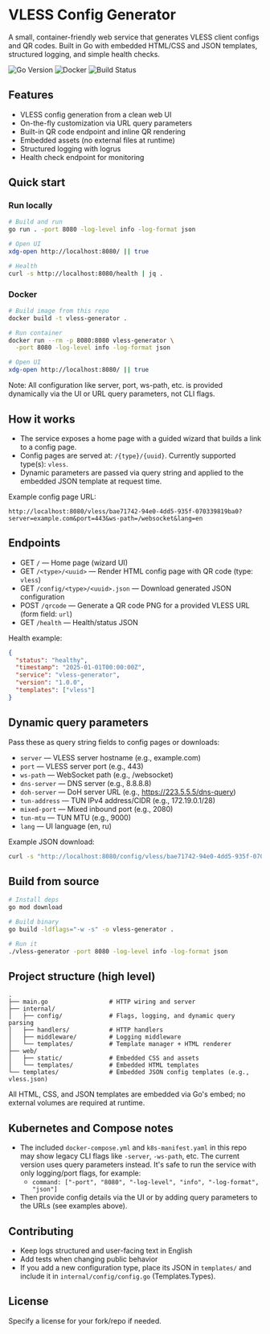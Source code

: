 # VLESS Config Generator

A small, container-friendly web service that generates VLESS client configs and QR codes. Built in Go with embedded HTML/CSS and JSON templates, structured logging, and simple health checks.

![Go Version](https://img.shields.io/badge/Go-1.21+-blue.svg)
![Docker](https://img.shields.io/badge/Docker-Supported-blue.svg)
![Build Status](https://github.com/aladex/vless-generator/workflows/Build%20and%20Push%20Docker%20Image/badge.svg)

## Features

- VLESS config generation from a clean web UI
- On-the-fly customization via URL query parameters
- Built-in QR code endpoint and inline QR rendering
- Embedded assets (no external files at runtime)
- Structured logging with logrus
- Health check endpoint for monitoring

## Quick start

### Run locally

```bash
# Build and run
go run . -port 8080 -log-level info -log-format json

# Open UI
xdg-open http://localhost:8080/ || true

# Health
curl -s http://localhost:8080/health | jq .
```

### Docker

```bash
# Build image from this repo
docker build -t vless-generator .

# Run container
docker run --rm -p 8080:8080 vless-generator \
  -port 8080 -log-level info -log-format json

# Open UI
xdg-open http://localhost:8080/ || true
```

Note: All configuration like server, port, ws-path, etc. is provided dynamically via the UI or URL query parameters, not CLI flags.

## How it works

- The service exposes a home page with a guided wizard that builds a link to a config page.
- Config pages are served at: `/{type}/{uuid}`. Currently supported type(s): `vless`.
- Dynamic parameters are passed via query string and applied to the embedded JSON template at request time.

Example config page URL:

```
http://localhost:8080/vless/bae71742-94e0-4dd5-935f-070339819ba0?server=example.com&port=443&ws-path=/websocket&lang=en
```

## Endpoints

- GET `/` — Home page (wizard UI)
- GET `/<type>/<uuid>` — Render HTML config page with QR code (type: `vless`)
- GET `/config/<type>/<uuid>.json` — Download generated JSON configuration
- POST `/qrcode` — Generate a QR code PNG for a provided VLESS URL (form field: `url`)
- GET `/health` — Health/status JSON

Health example:

```json
{
  "status": "healthy",
  "timestamp": "2025-01-01T00:00:00Z",
  "service": "vless-generator",
  "version": "1.0.0",
  "templates": ["vless"]
}
```

## Dynamic query parameters

Pass these as query string fields to config pages or downloads:

- `server` — VLESS server hostname (e.g., example.com)
- `port` — VLESS server port (e.g., 443)
- `ws-path` — WebSocket path (e.g., /websocket)
- `dns-server` — DNS server (e.g., 8.8.8.8)
- `doh-server` — DoH server URL (e.g., https://223.5.5.5/dns-query)
- `tun-address` — TUN IPv4 address/CIDR (e.g., 172.19.0.1/28)
- `mixed-port` — Mixed inbound port (e.g., 2080)
- `tun-mtu` — TUN MTU (e.g., 9000)
- `lang` — UI language (en, ru)

Example JSON download:

```bash
curl -s "http://localhost:8080/config/vless/bae71742-94e0-4dd5-935f-070339819ba0.json?server=example.com&port=443&ws-path=/websocket" | jq .
```

## Build from source

```bash
# Install deps
go mod download

# Build binary
go build -ldflags="-w -s" -o vless-generator .

# Run it
./vless-generator -port 8080 -log-level info -log-format json
```

## Project structure (high level)

```
.
├── main.go                 # HTTP wiring and server
├── internal/
│   ├── config/             # Flags, logging, and dynamic query parsing
│   ├── handlers/           # HTTP handlers
│   ├── middleware/         # Logging middleware
│   └── templates/          # Template manager + HTML renderer
├── web/
│   ├── static/             # Embedded CSS and assets
│   └── templates/          # Embedded HTML templates
└── templates/              # Embedded JSON config templates (e.g., vless.json)
```

All HTML, CSS, and JSON templates are embedded via Go's embed; no external volumes are required at runtime.

## Kubernetes and Compose notes

- The included `docker-compose.yml` and `k8s-manifest.yaml` in this repo may show legacy CLI flags like `-server`, `-ws-path`, etc. The current version uses query parameters instead. It's safe to run the service with only logging/port flags, for example:
  - `command: ["-port", "8080", "-log-level", "info", "-log-format", "json"]`
- Then provide config details via the UI or by adding query parameters to the URLs (see examples above).

## Contributing

- Keep logs structured and user-facing text in English
- Add tests when changing public behavior
- If you add a new configuration type, place its JSON in `templates/` and include it in `internal/config/config.go` (Templates.Types).

## License

Specify a license for your fork/repo if needed.
